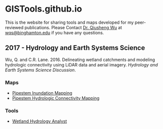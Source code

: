 # GISTools.github.io
This is the website for sharing tools and maps developed for my peer-reviewed publications. Please Contact <a href="http://wetlands.io/">Dr. Qiusheng Wu</a> at <a href="mailto:wqs@binghamton.edu">wqs@binghamton.edu</a> if you have any questions.

## 2017 - Hydrology and Earth Systems Science
Wu, Q. and C.R. Lane. 2016. Delineating wetland catchments and modeling hydrologic connectivity using LiDAR data and aerial imagery. *Hydrology and Earth Systems Science Discussion*.

### Maps
* [Pipestem Inundation Mapping](http://wetlands.io/maps/inundation.html)
* [Pipestem Hydrologic Connectivity Mapping](http://wetlands.io/maps/connectivity.html)

### Tools
* [Wetland Hydrology Analyst](https://goo.gl/forms/6Oy0uWODT6YtSisI2)

